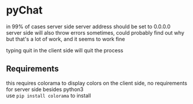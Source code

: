 # pyChat

in 99% of cases server side server address should be set to 0.0.0.0\
server side will also throw errors sometimes, could probably find out why but that's a lot of work, and it seems to work fine

typing quit in the client side will quit the process

## Requirements

this requires colorama to display colors on the client side, no requirements for server side besides python3\
use `pip install colorama` to install
